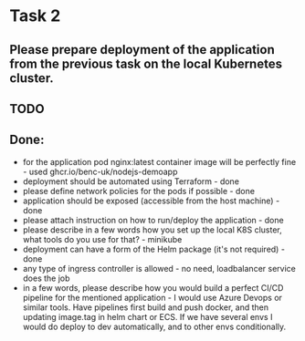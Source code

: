 # Task 2
## Please prepare deployment of the application from the previous task on the local Kubernetes cluster.
## TODO

## Done:
 - for the application pod nginx:latest container image will be perfectly fine - used ghcr.io/benc-uk/nodejs-demoapp
 - deployment should be automated using Terraform - done
 - please define network policies for the pods if possible - done
 - application should be exposed (accessible from the host machine) - done
 - please attach instruction on how to run/deploy the application - done
 - please describe in a few words how you set up the local K8S cluster, what tools do you use for that? - minikube
 - deployment can have a form of the Helm package (it's not required) - done
 - any type of ingress controller is allowed - no need, loadbalancer service does the job
 - in a few words, please describe how you would build a perfect CI/CD pipeline for
   the mentioned application - I would use Azure Devops or similar tools. Have pipelines first build and push docker, and then updating image.tag in helm chart or ECS. If we have several envs I would do deploy to dev automatically, and to other envs conditionally.